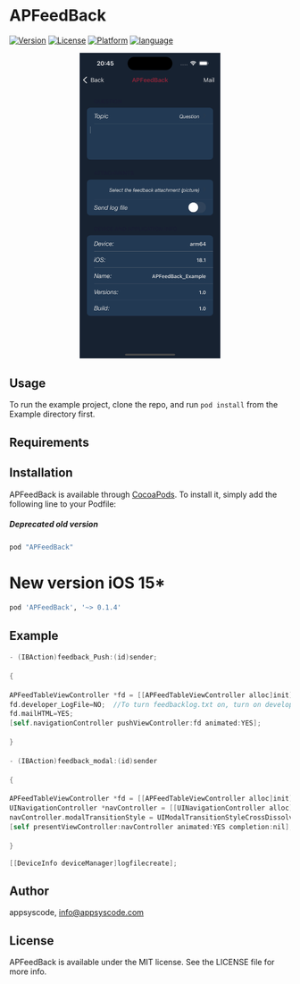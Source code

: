 # APFeedBack

<!--[![CI Status](http://img.shields.io/travis/appsyscode/APFeedBack.svg?style=flat)](https://travis-ci.org/appsyscode/APFeedBack)-->
[![Version](https://img.shields.io/cocoapods/v/APFeedBack.svg?style=flat)](http://cocoapods.org/pods/APFeedBack)
[![License](https://img.shields.io/cocoapods/l/APFeedBack.svg?style=flat)](http://cocoapods.org/pods/APFeedBack)
[![Platform](https://img.shields.io/cocoapods/p/APFeedBack.svg?style=flat)](http://cocoapods.org/pods/APFeedBack)
[![language](https://img.shields.io/badge/Language-Objective%20C-blue.svg)](http://cocoapods.org/pods/APFeedBack)

<p align="center">
<img style="text-align:center" src="APFeedBack.png" width="50%" height="50%">
</p>


## Usage

To run the example project, clone the repo, and run `pod install` from the Example directory first.

## Requirements

## Installation

APFeedBack is available through [CocoaPods](http://cocoapods.org). To install
it, simply add the following line to your Podfile:

##### Deprecated old version
````ruby
pod "APFeedBack"
````
# New version iOS 15*
````ruby
pod 'APFeedBack', '~> 0.1.4'
````
## Example
````objective-c
- (IBAction)feedback_Push:(id)sender;

{

APFeedTableViewController *fd = [[APFeedTableViewController alloc]init];
fd.developer_LogFile=NO;  //To turn feedbacklog.txt on, turn on developer_LogFile = YES
fd.mailHTML=YES;
[self.navigationController pushViewController:fd animated:YES];

}

- (IBAction)feedback_modal:(id)sender

{

APFeedTableViewController *fd = [[APFeedTableViewController alloc]init];
UINavigationController *navController = [[UINavigationController alloc] initWithRootViewController:fd];
navController.modalTransitionStyle = UIModalTransitionStyleCrossDissolve;
[self presentViewController:navController animated:YES completion:nil];

}
````


````objective-c  
[[DeviceInfo deviceManager]logfilecreate];
````



[img0]:APFeedBack1.png
[img1]:APFeedBack2.png
[img2]:APFeedBack3.png


## Author

appsyscode, info@appsyscode.com

## License

APFeedBack is available under the MIT license. See the LICENSE file for more info.
